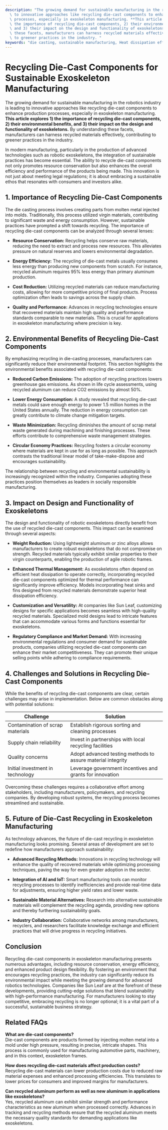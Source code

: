 ```yaml
---
description: "The growing demand for sustainable manufacturing in the robotics industry is leading\
  \ to innovative approaches like recycling die-cast components to enhance production\
  \ processes, especially in exoskeleton manufacturing. **This article explores 1)\
  \ the importance of recycling die-cast components, 2) their environmental benefits,\
  \ and 3) their impact on the design and functionality of exoskeletons.** By understanding\
  \ these facets, manufacturers can harness recycled materials effectively, contributing\
  \ to greener practices in the industry. "
keywords: "die casting, sustainable manufacturing, Heat dissipation efficiency, Die-cast aluminum"
---
```

# Recycling Die-Cast Components for Sustainable Exoskeleton Manufacturing

The growing demand for sustainable manufacturing in the robotics industry is leading to innovative approaches like recycling die-cast components to enhance production processes, especially in exoskeleton manufacturing. **This article explores 1) the importance of recycling die-cast components, 2) their environmental benefits, and 3) their impact on the design and functionality of exoskeletons.** By understanding these facets, manufacturers can harness recycled materials effectively, contributing to greener practices in the industry. 

In modern manufacturing, particularly in the production of advanced technologies such as robotic exoskeletons, the integration of sustainable practices has become essential. The ability to recycle die-cast components not only promotes resource conservation but also enhances the overall efficiency and performance of the products being made. This innovation is not just about meeting legal regulations; it is about embracing a sustainable ethos that resonates with consumers and investors alike. 

## **1. Importance of Recycling Die-Cast Components**

The die casting process involves creating parts from molten metal injected into molds. Traditionally, this process utilized virgin materials, contributing to significant waste and energy consumption. However, sustainable practices have prompted a shift towards recycling. The importance of recycling die-cast components can be analyzed through several lenses:

- **Resource Conservation:** Recycling helps conserve raw materials, reducing the need to extract and process new resources. This alleviates pressure on natural reserves and lowers environmental degradation.
  
- **Energy Efficiency:** The recycling of die-cast metals usually consumes less energy than producing new components from scratch. For instance, recycled aluminum requires 95% less energy than primary aluminum production.
  
- **Cost Reduction:** Utilizing recycled materials can reduce manufacturing costs, allowing for more competitive pricing of final products. Process optimization often leads to savings across the supply chain.

- **Quality and Performance:** Advances in recycling technologies ensure that recovered materials maintain high quality and performance standards comparable to new materials. This is crucial for applications in exoskeleton manufacturing where precision is key.

## **2. Environmental Benefits of Recycling Die-Cast Components**

By emphasizing recycling in die-casting processes, manufacturers can significantly reduce their environmental footprint. This section highlights the environmental benefits associated with recycling die-cast components:

- **Reduced Carbon Emissions:** The adoption of recycling practices lowers greenhouse gas emissions. As shown in life cycle assessments, using recycled aluminum can reduce CO2 emissions by almost 50%.

- **Lower Energy Consumption:** A study revealed that recycling die-cast metals could save enough energy to power 1.5 million homes in the United States annually. The reduction in energy consumption can greatly contribute to climate change mitigation targets.

- **Waste Minimization:** Recycling diminishes the amount of scrap metal waste generated during machining and finishing processes. These efforts contribute to comprehensive waste management strategies.

- **Circular Economy Practices:** Recycling fosters a circular economy where materials are kept in use for as long as possible. This approach contrasts the traditional linear model of take-make-dispose and encourages sustainability.

The relationship between recycling and environmental sustainability is increasingly recognized within the industry. Companies adopting these practices position themselves as leaders in socially responsible manufacturing.

## **3. Impact on Design and Functionality of Exoskeletons**

The design and functionality of robotic exoskeletons directly benefit from the use of recycled die-cast components. This impact can be examined through several aspects:

- **Weight Reduction:** Using lightweight aluminum or zinc alloys allows manufacturers to create robust exoskeletons that do not compromise on strength. Recycled materials typically exhibit similar properties to their virgin counterparts, enabling the production of agile robotic frames.

- **Enhanced Thermal Management:** As exoskeletons often depend on efficient heat dissipation to operate correctly, incorporating recycled die-cast components optimized for thermal performance can significantly improve efficiency. Models incorporating heat sinks and fins designed from recycled materials demonstrate superior heat dissipation efficiency.

- **Customization and Versatility:** At companies like Sun Leaf, customizing designs for specific applications becomes seamless with high-quality recycled materials. Specialized mold designs lead to intricate features that can accommodate various forms and functions essential for exoskeletons.

- **Regulatory Compliance and Market Demand:** With increasing environmental regulations and consumer demand for sustainable products, companies utilizing recycled die-cast components can enhance their market competitiveness. They can promote their unique selling points while adhering to compliance requirements.

## **4. Challenges and Solutions in Recycling Die-Cast Components**

While the benefits of recycling die-cast components are clear, certain challenges may arise in implementation. Below are common obstacles along with potential solutions:

| **Challenge**                      | **Solution**                                           |
|------------------------------------|--------------------------------------------------------|
| Contamination of scrap materials    | Establish rigorous sorting and cleaning processes       |
| Supply chain reliability            | Invest in partnerships with local recycling facilities   |
| Quality concerns                    | Adopt advanced testing methods to assure material integrity |
| Initial investment in technology    | Leverage government incentives and grants for innovation  |

Overcoming these challenges requires a collaborative effort among stakeholders, including manufacturers, policymakers, and recycling companies. By developing robust systems, the recycling process becomes streamlined and sustainable.

## **5. Future of Die-Cast Recycling in Exoskeleton Manufacturing**

As technology advances, the future of die-cast recycling in exoskeleton manufacturing looks promising. Several areas of development are set to redefine how manufacturers approach sustainability:

- **Advanced Recycling Methods:** Innovations in recycling technology will enhance the quality of recovered materials while optimizing processing techniques, paving the way for even greater adoption in the sector.

- **Integration of AI and IoT:** Smart manufacturing tools can monitor recycling processes to identify inefficiencies and provide real-time data for adjustments, ensuring higher yield rates and lower waste.

- **Sustainable Material Alternatives:** Research into alternative sustainable materials will complement the recycling agenda, providing new options and thereby furthering sustainability goals.

- **Industry Collaboration:** Collaborative networks among manufacturers, recyclers, and researchers facilitate knowledge exchange and efficient practices that will drive progress in recycling initiatives.

## Conclusion

Recycling die-cast components in exoskeleton manufacturing presents numerous advantages, including resource conservation, energy efficiency, and enhanced product design flexibility. By fostering an environment that encourages recycling practices, the industry can significantly reduce its environmental impact while meeting the growing demand for advanced robotics technologies. Companies like Sun Leaf are at the forefront of these developments, providing cutting-edge solutions that blend sustainability with high-performance manufacturing. For manufacturers looking to stay competitive, embracing recycling is no longer optional; it is a vital part of a successful, sustainable business strategy.

## Related FAQs

**What are die-cast components?**  
Die-cast components are products formed by injecting molten metal into a mold under high pressure, resulting in precise, intricate shapes. This process is commonly used for manufacturing automotive parts, machinery, and in this context, exoskeleton frames.

**How does recycling die-cast materials affect production costs?**  
Recycling die-cast materials can lower production costs due to reduced raw material expenses and enhanced processing efficiencies. This translates to lower prices for consumers and improved margins for manufacturers.

**Can recycled aluminum perform as well as new aluminum in applications like exoskeletons?**  
Yes, recycled aluminum can exhibit similar strength and performance characteristics as new aluminum when processed correctly. Advances in tracking and recycling methods ensure that the recycled aluminum meets the necessary quality standards for demanding applications like exoskeletons.
